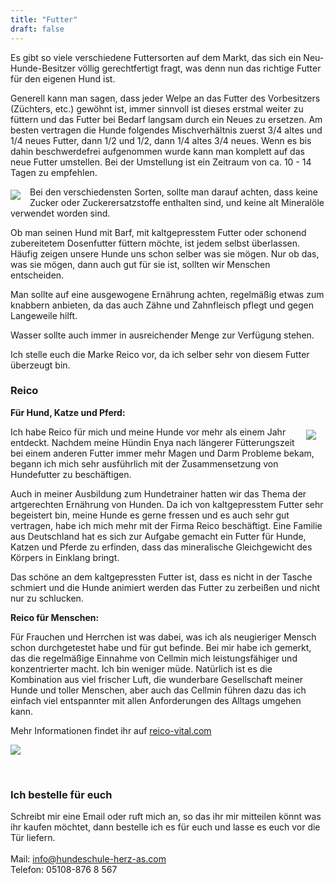 ```yaml
---
title: "Futter"
draft: false
---
```



Es gibt so viele verschiedene Futtersorten auf dem Markt, das sich ein Neu-Hunde-Besitzer völlig gerechtfertigt fragt, was denn nun das richtige Futter für den eigenen Hund ist.

 

Generell kann man sagen, dass jeder Welpe an das Futter des Vorbesitzers (Züchters, etc.) gewöhnt ist, immer sinnvoll ist dieses erstmal weiter zu füttern und das Futter bei Bedarf langsam durch ein Neues zu ersetzen. Am besten vertragen die Hunde folgendes Mischverhältnis zuerst 3/4 altes und 1/4 neues Futter, dann 1/2 und 1/2, dann 1/4 altes  3/4 neues. Wenn es bis dahin beschwerdefrei aufgenommen wurde kann man komplett auf das neue Futter umstellen. Bei der Umstellung ist ein Zeitraum von ca. 10 - 14 Tagen zu empfehlen.

<img src="/images/futter_2.png" style="float:left;max-width:40%;padding: 5px 15px 0 0;"></img>

Bei den verschiedensten Sorten, sollte man darauf achten, dass keine Zucker oder Zuckerersatzstoffe enthalten sind, und keine alt Mineralöle verwendet worden sind.

 

Ob man seinen Hund mit Barf, mit kaltgepresstem Futter oder schonend zubereitetem Dosenfutter füttern möchte, ist jedem selbst überlassen. Häufig zeigen unsere Hunde uns schon selber was sie mögen. Nur ob das, was sie mögen, dann auch gut für sie ist, sollten wir Menschen entscheiden.

Man sollte auf eine ausgewogene Ernährung achten, regelmäßig etwas zum knabbern anbieten, da das auch Zähne und Zahnfleisch pflegt und gegen Langeweile hilft.

Wasser sollte auch immer in ausreichender Menge zur Verfügung stehen.

 

Ich stelle euch die Marke Reico vor, da ich selber sehr von diesem Futter überzeugt bin.




### Reico

**Für Hund, Katze und Pferd:**

<img src="/images/futter_3.png" style="float:right;max-width:40%;padding: 5px 15px 0 0;"></img>

Ich habe Reico für mich und meine Hunde vor mehr als einem Jahr entdeckt. Nachdem meine Hündin Enya nach längerer Fütterungszeit bei einem anderen Futter immer mehr Magen und Darm Probleme bekam, begann ich mich sehr ausführlich mit der Zusammensetzung von Hundefutter zu beschäftigen.

Auch in meiner Ausbildung zum Hundetrainer hatten wir das Thema der artgerechten Ernährung von Hunden. Da ich von kaltgepresstem Futter sehr begeistert bin, meine Hunde es gerne fressen und es auch sehr gut vertragen, habe ich mich mehr mit der Firma Reico beschäftigt. Eine Familie aus Deutschland hat es sich zur Aufgabe gemacht ein Futter für Hunde, Katzen und Pferde zu erfinden, dass das mineralische Gleichgewicht des Körpers in Einklang bringt.



Das schöne an dem kaltgepressten Futter ist, dass es nicht in der Tasche schmiert und die Hunde animiert werden das Futter zu zerbeißen und nicht nur zu schlucken.



**Reico für Menschen:**

Für Frauchen und Herrchen ist was dabei, was ich als neugieriger Mensch schon durchgetestet habe und für gut befinde. Bei mir habe ich gemerkt, das die regelmäßige Einnahme von Cellmin mich leistungsfähiger und konzentrierter macht. Ich bin weniger müde. Natürlich ist es die Kombination aus viel frischer Luft, die wunderbare Gesellschaft meiner Hunde und toller Menschen, aber auch das Cellmin führen dazu das ich einfach viel entspannter mit allen Anforderungen des Alltags umgehen kann.

 
Mehr Informationen findet ihr auf <a href="https://reico-vital.com">reico-vital.com</a>

[<img src="/images/reico.png">](https://reico-vital.com)

<br>

### Ich bestelle für euch
Schreibt mir eine Email oder ruft mich an,
so das ihr mir mitteilen könnt was ihr kaufen möchtet, dann bestelle ich es für euch und lasse es euch vor die Tür liefern. 
<br><br>
Mail: info@hundeschule-herz-as.com<br>
Telefon: 05108-876 8 567
